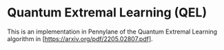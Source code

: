 # Quantum Extremal Learning (QEL)
This is an implementation in Pennylane of the Quantum Extremal Learning algorithm in [https://arxiv.org/pdf/2205.02807.pdf].